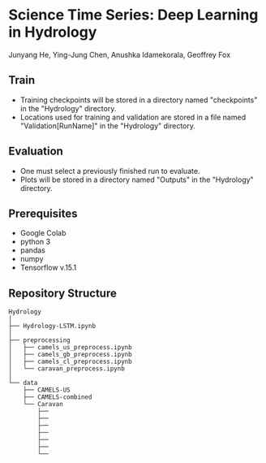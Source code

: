 # Science Time Series: Deep Learning in Hydrology

Junyang He, Ying-Jung Chen, Anushka Idamekorala, Geoffrey Fox

## Train
- Training checkpoints will be stored in a directory named "checkpoints" in the "Hydrology" directory.
- Locations used for training and validation are stored in a file named "Validation[RunName]" in the "Hydrology" directory.

## Evaluation
- One must select a previously finished run to evaluate.
- Plots will be stored in a directory named "Outputs" in the "Hydrology" directory.

## Prerequisites
- Google Colab
- python 3
- pandas
- numpy
- Tensorflow v.15.1

## Repository Structure
```
Hydrology
│
├── Hydrology-LSTM.ipynb
│
├── preprocessing
│   ├── camels_us_preprocess.ipynb
│   ├── camels_gb_preprocess.ipynb
│   ├── camels_cl_preprocess.ipynb
│   └── caravan_preprocess.ipynb
│   
└── data
    ├── CAMELS-US
    ├── CAMELS-combined
    └── Caravan
        ├── 
        ├──
        ├── 
        ├──
        ├── 
        ├──
        └──
```
